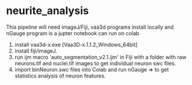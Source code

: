 # neurite_analysis
This pipeline will need imageJ/Fiji, vaa3d programs install locally and nGauge program is a jupter notebook can run on colab
1. install vaa3d-x.exe [Vaa3D-x.1.1.2_Windows_64bit]
2. install fiji/imageJ.
3. run ijm macro 'auto_segmentation_v2.1.ijm' in Fiji with a folder with raw neurons.tif and nuclei.tif images to get individual neuron swc files.
4. import binNeuron.swc files into Colab and run nGauge => to get statistics analysis of neuron features.
